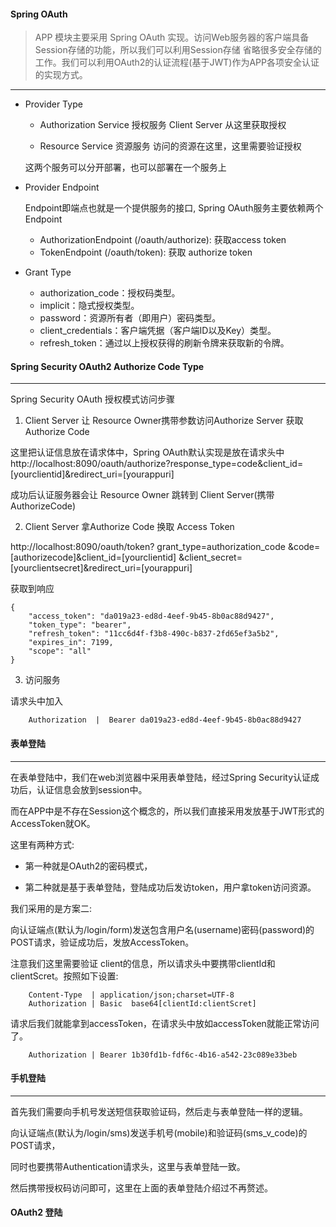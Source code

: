 #### Spring OAuth 
> APP 模块主要采用 Spring OAuth 实现。访问Web服务器的客户端具备Session存储的功能，所以我们可以利用Session存储
省略很多安全存储的工作。我们可以利用OAuth2的认证流程(基于JWT)作为APP各项安全认证的实现方式。
-----------------
  
  - Provider Type
    - Authorization Service 授权服务 
    Client Server 从这里获取授权
    
    - Resource Service 资源服务 
    访问的资源在这里，这里需要验证授权  
    
    这两个服务可以分开部署，也可以部署在一个服务上
  
  - Provider Endpoint 
        
      Endpoint即端点也就是一个提供服务的接口, Spring OAuth服务主要依赖两个Endpoint
      - AuthorizationEndpoint (/oauth/authorize):   获取access token
      - TokenEndpoint (/oauth/token):    获取 authorize token
  
  - Grant Type
  
      - authorization_code：授权码类型。
      - implicit：隐式授权类型。
      - password：资源所有者（即用户）密码类型。
      - client_credentials：客户端凭据（客户端ID以及Key）类型。
      - refresh_token：通过以上授权获得的刷新令牌来获取新的令牌。

#### Spring Security OAuth2 Authorize Code Type

-----------------------------------------------

Spring Security OAuth 授权模式访问步骤

1. Client Server 让 Resource Owner携带参数访问Authorize Server 获取Authorize Code

这里把认证信息放在请求体中，Spring OAuth默认实现是放在请求头中
http://localhost:8090/oauth/authorize?response_type=code&client_id=[yourclientid]&redirect_uri=[yourappuri]

成功后认证服务器会让 Resource Owner 跳转到 Client Server(携带 AuthorizeCode)

2. Client Server 拿Authorize Code 换取 Access Token

http://localhost:8090/oauth/token?
grant_type=authorization_code
&code=[authorizecode]&client_id=[yourclientid]
&client_secret=[yourclientsecret]&redirect_uri=[yourappuri]

获取到响应
```
{
    "access_token": "da019a23-ed8d-4eef-9b45-8b0ac88d9427",
    "token_type": "bearer",
    "refresh_token": "11cc6d4f-f3b8-490c-b837-2fd65ef3a5b2",
    "expires_in": 7199,
    "scope": "all"
}
```

3. 访问服务

请求头中加入 
```
    Authorization  |  Bearer da019a23-ed8d-4eef-9b45-8b0ac88d9427
```

#### 表单登陆

---------------------------------------------------
在表单登陆中，我们在web浏览器中采用表单登陆，经过Spring Security认证成功后，认证信息会放到session中。

而在APP中是不存在Session这个概念的，所以我们直接采用发放基于JWT形式的AccessToken就OK。

这里有两种方式:

- 第一种就是OAuth2的密码模式，

- 第二种就是基于表单登陆，登陆成功后发访token，用户拿token访问资源。

我们采用的是方案二:

向认证端点(默认为/login/form)发送包含用户名(username)密码(password)的POST请求，验证成功后，发放AccessToken。

注意我们这里需要验证 client的信息，所以请求头中要携带clientId和clientScret。按照如下设置:

```
    Content-Type  | application/json;charset=UTF-8
    Authorization | Basic  base64[clientId:clientScret] 
```

请求后我们就能拿到accessToken，在请求头中放如accessToken就能正常访问了。

```
    Authorization | Bearer 1b30fd1b-fdf6c-4b16-a542-23c089e33beb
```
    
#### 手机登陆

-------------------------------------------
首先我们需要向手机号发送短信获取验证码，然后走与表单登陆一样的逻辑。

向认证端点(默认为/login/sms)发送手机号(mobile)和验证码(sms_v_code)的POST请求，

同时也要携带Authentication请求头，这里与表单登陆一致。

然后携带授权码访问即可，这里在上面的表单登陆介绍过不再赘述。

#### OAuth2 登陆





    
      